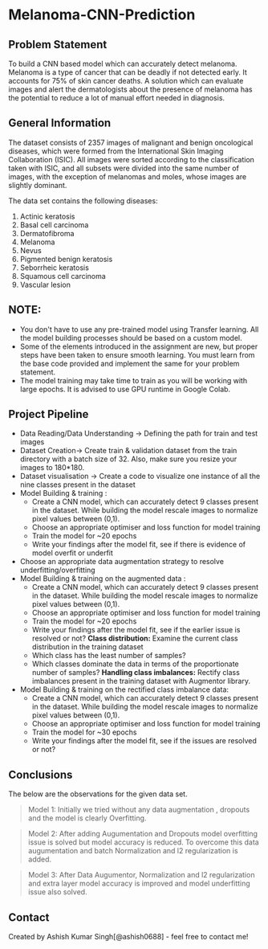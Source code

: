 # Melanoma-CNN-Prediction



## Problem Statement
To build a CNN based model which can accurately detect melanoma. Melanoma is a type of cancer that can be deadly if not detected early. It accounts for 75% of skin cancer deaths. A solution which can evaluate images and alert the dermatologists about the presence of melanoma has the potential to reduce a lot of manual effort needed in diagnosis.

<!-- You can include any other section that is pertinent to your problem -->

## General Information
The dataset consists of 2357 images of malignant and benign oncological diseases, which were formed from the International Skin Imaging Collaboration (ISIC). All images were sorted according to the classification taken with ISIC, and all subsets were divided into the same number of images, with the exception of melanomas and moles, whose images are slightly dominant. 

The data set contains the following diseases:

1. Actinic keratosis
2. Basal cell carcinoma
3. Dermatofibroma
4. Melanoma
5. Nevus
6. Pigmented benign keratosis
7. Seborrheic keratosis
8. Squamous cell carcinoma
9. Vascular lesion

## NOTE: 

* You don't have to use any pre-trained model using Transfer learning. All the model building processes should be based on a custom model.
* Some of the elements introduced in the assignment are new, but proper steps have been taken to ensure smooth learning. You must learn from the base code provided and implement the same for your problem statement.
* The model training may take time to train as you will be working with large epochs. It is advised to use GPU runtime in Google Colab.

## Project Pipeline

* Data Reading/Data Understanding → Defining the path for train and test images
* Dataset Creation→ Create train & validation dataset from the train directory with a batch size of 32. Also, make sure you resize your images to 180*180.
* Dataset visualisation → Create a code to visualize one instance of all the nine classes present in the dataset
* Model Building & training : 
  * Create a CNN model, which can accurately detect 9 classes present in the dataset. While building the model rescale images to normalize pixel values between (0,1).
  * Choose an appropriate optimiser and loss function for model training
  * Train the model for ~20 epochs
  * Write your findings after the model fit, see if there is evidence of model overfit or underfit
* Choose an appropriate data augmentation strategy to resolve underfitting/overfitting 
* Model Building & training on the augmented data :
  * Create a CNN model, which can accurately detect 9 classes present in the dataset. While building the model rescale images to normalize pixel values between (0,1).
  * Choose an appropriate optimiser and loss function for model training
  * Train the model for ~20 epochs
  * Write your findings after the model fit, see if the earlier issue is resolved or not? 
**Class distribution:** Examine the current class distribution in the training dataset
  * Which class has the least number of samples?
  * Which classes dominate the data in terms of the proportionate number of samples? 
**Handling class imbalances:** Rectify class imbalances present in the training dataset with Augmentor library. 
* Model Building & training on the rectified class imbalance data:
  * Create a CNN model, which can accurately detect 9 classes present in the dataset. While building the model rescale images to normalize pixel values between (0,1).
  * Choose an appropriate optimiser and loss function for model training
  * Train the model for ~30 epochs
  * Write your findings after the model fit, see if the issues are resolved or not?

## Conclusions
The below are the observations for the given data set.

> Model 1: Initially we tried without any data augmentation , dropouts and the model is clearly Overfitting.

> Model 2: After adding Augumentation and Dropouts model overfitting issue is solved but model accuracy is reduced. To overcome this data augumentation and batch Normalization and l2 regularization is added.

> Model 3: After Data Augumentor, Normalization and l2 regularization and extra layer model accuracy is improved and model underfitting issue also solved.

## Contact
Created by Ashish Kumar Singh[@ashish0688] - feel free to contact me!
